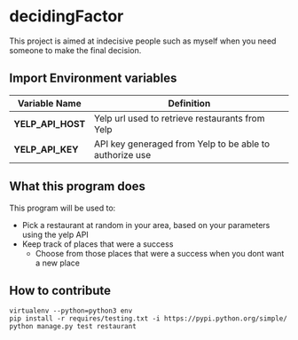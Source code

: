 # decidingFactor

This project is aimed at indecisive people such as myself when you need someone to make the final decision.

## Import Environment variables
|Variable Name      | Definition
|-------------------|------------
|**YELP\_API\_HOST**| Yelp url used to retrieve restaurants from Yelp
|**YELP\_API\_KEY** | API key generaged from Yelp to be able to authorize use

## What this program does
This program will be used to:
- Pick a restaurant at random in your area, based on your parameters using the yelp API
- Keep track of places that were a success
  - Choose from those places that were a success when you dont want a new place

## How to contribute
    virtualenv --python=python3 env
    pip install -r requires/testing.txt -i https://pypi.python.org/simple/
    python manage.py test restaurant
